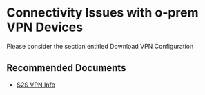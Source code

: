 <properties
  pagetitle="Connectivity Issues with o-prem VPN Devices"
  service=""
  resource=""
  ms.author="wellee"
  selfhelptype="Generic"
  supporttopicids="32640643"
  productpesids="16572"
  cloudenvironments="public, fairfax, mooncake, blackforest, ussec, usnat"
  articleid="d1bf56dc-2a10-44b2-b2d3-8095f010b46e"
  ownershipid="CloudNet_VirtualWAN" />
# Connectivity Issues with o-prem VPN Devices

Please consider the section entitled Download VPN Configuration
## **Recommended Documents**

* [S2S VPN Info](https://docs.microsoft.com/azure/virtual-wan/virtual-wan-site-to-site-portal)